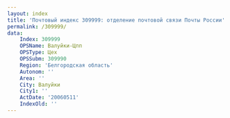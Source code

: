 ```yaml
---
layout: index
title: 'Почтовый индекс 309999: отделение почтовой связи Почты России'
permalink: /309999/
data:
    Index: 309999
    OPSName: Валуйки-Цпп
    OPSType: Цех
    OPSSubm: 309990
    Region: 'Белгородская область'
    Autonom: ''
    Area: ''
    City: Валуйки
    City1: ''
    ActDate: '20060511'
    IndexOld: ''
---
```

